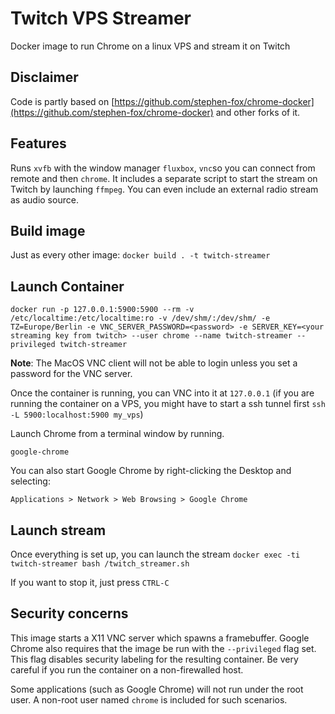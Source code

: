 # Twitch VPS Streamer

Docker image to run Chrome on a linux VPS and stream it on Twitch

## Disclaimer

Code is partly based on [https://github.com/stephen-fox/chrome-docker](https://github.com/stephen-fox/chrome-docker) and other forks of it.

## Features

Runs `xvfb` with the window manager `fluxbox`, `vnc`so you can connect from remote and then `chrome`. It includes a separate script to start the stream on Twitch by launching `ffmpeg`. You can even include an external radio stream as audio source.

## Build image

Just as every other image: `docker build . -t twitch-streamer`

## Launch Container

```
docker run -p 127.0.0.1:5900:5900 --rm -v /etc/localtime:/etc/localtime:ro -v /dev/shm/:/dev/shm/ -e TZ=Europe/Berlin -e VNC_SERVER_PASSWORD=<password> -e SERVER_KEY=<your streaming key from twitch> --user chrome --name twitch-streamer --privileged twitch-streamer
```

**Note**: The MacOS VNC client will not be able to login unless you set a password for the VNC server.

Once the container is running, you can VNC into it at `127.0.0.1` (if you are running the container on a VPS, you might have to start a ssh tunnel first `ssh -L 5900:localhost:5900 my_vps`)

Launch Chrome from a terminal window by running.

```
google-chrome
```

You can also start Google Chrome by right-clicking the Desktop and selecting:
```
Applications > Network > Web Browsing > Google Chrome
```

## Launch stream

Once everything is set up, you can launch the stream
`docker exec -ti twitch-streamer bash /twitch_streamer.sh`

If you want to stop it, just press `CTRL-C`

## Security concerns
This image starts a X11 VNC server which spawns a framebuffer. Google Chrome
also requires that the image be run with the `--privileged` flag set. This flag
disables security labeling for the resulting container. Be very careful if you
run the container on a non-firewalled host.

Some applications (such as Google Chrome) will not run under the root user. A
non-root user named `chrome` is included for such scenarios.

